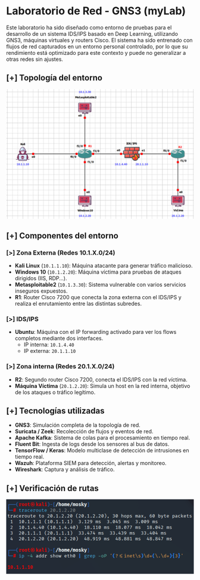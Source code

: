 # Laboratorio de Red - GNS3 (myLab)

Este laboratorio ha sido diseñado como entorno de pruebas para el desarrollo de un sistema IDS/IPS basado en Deep Learning, utilizando GNS3, máquinas virtuales y routers Cisco. El sistema ha sido entrenado con flujos de red capturados en un entorno personal controlado, por lo que su rendimiento está optimizado para este contexto y puede no generalizar a otras redes sin ajustes.

## [+] Topología del entorno

![Topología del laboratorio](./images/Entorno.PNG)

## [+] Componentes del entorno

### [>] Zona Externa (Redes 10.1.X.0/24)
- **Kali Linux** (`10.1.1.10`): Máquina atacante para generar tráfico malicioso.
- **Windows 10** (`10.1.2.20`): Máquina víctima para pruebas de ataques dirigidos (IIS, RDP...).
- **Metasploitable2** (`10.1.3.30`): Sistema vulnerable con varios servicios inseguros expuestos.
- **R1**: Router Cisco 7200 que conecta la zona externa con el IDS/IPS y realiza el enrutamiento entre las distintas subredes.

### [>] IDS/IPS

- **Ubuntu**: Máquina con el IP forwarding activado para ver los flows completos mediante dos interfaces.
  - IP interna: `10.1.4.40`
  - IP externa: `20.1.1.10`

### [>] Zona interna (Redes 20.1.X.0/24)
- **R2**: Segundo router Cisco 7200, conecta el IDS/IPS con la red víctima.
- **Máquina Víctima** (`20.1.2.20`): Simula un host en la red interna, objetivo de los ataques o tráfico legítimo.

## [+] Tecnologías utilizadas

- **GNS3**: Simulación completa de la topología de red.
- **Suricata / Zeek**: Recolección de flujos y eventos de red.
- **Apache Kafka**: Sistema de colas para el procesamiento en tiempo real.
- **Fluent Bit**: Ingesta de logs desde los sensores al bus de datos.
- **TensorFlow / Keras**: Modelo multiclase de detección de intrusiones en tiempo real.
- **Wazuh**: Plataforma SIEM para detección, alertas y monitoreo.
- **Wireshark**: Captura y análisis de tráfico.

## [+] Verificación de rutas

![Verificación de rutas](./images/Traceroute.PNG)
